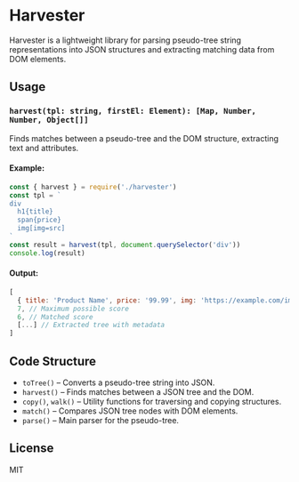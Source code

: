 # Harvester

Harvester is a lightweight library for parsing pseudo-tree string representations into JSON structures and extracting matching data from DOM elements.

## Usage

### `harvest(tpl: string, firstEl: Element): [Map, Number, Number, Object[]]`

Finds matches between a pseudo-tree and the DOM structure, extracting text and attributes.

#### Example:

```js
const { harvest } = require('./harvester')
const tpl = `
div
  h1{title}
  span{price}
  img[img=src]
`
const result = harvest(tpl, document.querySelector('div'))
console.log(result)
```

#### Output:

```js
[
  { title: 'Product Name', price: '99.99', img: 'https://example.com/image.jpg' }, // Extracted data
  7, // Maximum possible score
  6, // Matched score
  [...] // Extracted tree with metadata
]
```

## Code Structure

- `toTree()` – Converts a pseudo-tree string into JSON.
- `harvest()` – Finds matches between a JSON tree and the DOM.
- `copy()`, `walk()` – Utility functions for traversing and copying structures.
- `match()` – Compares JSON tree nodes with DOM elements.
- `parse()` – Main parser for the pseudo-tree.

## License

MIT

